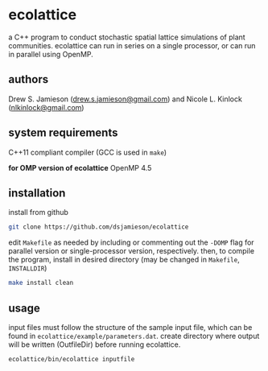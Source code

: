 # ecolattice

a C++ program to conduct stochastic spatial lattice simulations of plant communities. ecolattice can run in series on a single processor, or can run in parallel using OpenMP.

## authors

Drew S. Jamieson (drew.s.jamieson@gmail.com) and Nicole L. Kinlock (nlkinlock@gmail.com)

## system requirements

C++11 compliant compiler (GCC is used in `make`)

**for OMP version of ecolattice** OpenMP 4.5

## installation

install from github

```sh
git clone https://github.com/dsjamieson/ecolattice
```

edit `Makefile` as needed by including or commenting out the `-DOMP` flag for parallel version or single-processor version, respectively. then, to compile the program, install in desired directory (may be changed in `Makefile`, `INSTALLDIR`)

```sh
make install clean
```

## usage

input files must follow the structure of the sample input file, which can be found in `ecolattice/example/parameters.dat`. create directory where output will be written (OutfileDir) before running ecolattice.

```sh
ecolattice/bin/ecolattice inputfile
```


